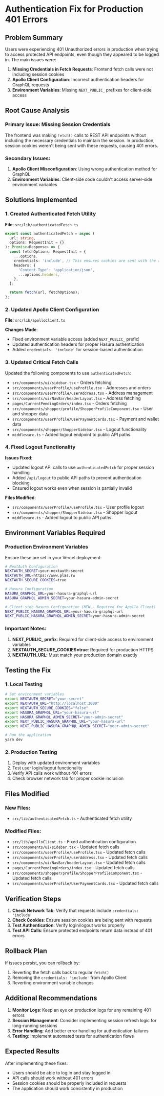 # Authentication Fix for Production 401 Errors

## Problem Summary
Users were experiencing 401 Unauthorized errors in production when trying to access protected API endpoints, even though they appeared to be logged in. The main issues were:

1. **Missing Credentials in Fetch Requests**: Frontend fetch calls were not including session cookies
2. **Apollo Client Configuration**: Incorrect authentication headers for GraphQL requests
3. **Environment Variables**: Missing `NEXT_PUBLIC_` prefixes for client-side access

## Root Cause Analysis

### Primary Issue: Missing Session Credentials
The frontend was making `fetch()` calls to REST API endpoints without including the necessary credentials to maintain the session. In production, session cookies weren't being sent with these requests, causing 401 errors.

### Secondary Issues:
1. **Apollo Client Misconfiguration**: Using wrong authentication method for GraphQL
2. **Environment Variables**: Client-side code couldn't access server-side environment variables

## Solutions Implemented

### 1. Created Authenticated Fetch Utility
**File**: `src/lib/authenticatedFetch.ts`

```typescript
export const authenticatedFetch = async (
  url: string,
  options: RequestInit = {}
): Promise<Response> => {
  const fetchOptions: RequestInit = {
    ...options,
    credentials: 'include', // This ensures cookies are sent with the request
    headers: {
      'Content-Type': 'application/json',
      ...options.headers,
    },
  };

  return fetch(url, fetchOptions);
};
```

### 2. Updated Apollo Client Configuration
**File**: `src/lib/apolloClient.ts`

**Changes Made**:
- Fixed environment variable access (added `NEXT_PUBLIC_` prefix)
- Updated authentication headers for proper Hasura authentication
- Added `credentials: 'include'` for session-based authentication

### 3. Updated Critical Fetch Calls
Updated the following components to use `authenticatedFetch`:

- `src/components/ui/sidebar.tsx` - Orders fetching
- `src/components/userProfile/useProfile.tsx` - Addresses and orders
- `src/components/userProfile/userAddress.tsx` - Address management
- `src/components/ui/NavBar/headerLayout.tsx` - Address fetching
- `pages/CurrentPendingOrders/index.tsx` - Orders fetching
- `src/components/shopper/profile/ShopperProfileComponent.tsx` - User and shopper data
- `src/components/userProfile/UserPaymentCards.tsx` - Payment and wallet data
- `src/components/shopper/ShopperSidebar.tsx` - Logout functionality
- `middleware.ts` - Added logout endpoint to public API paths

### 4. Fixed Logout Functionality
**Issues Fixed**:
- Updated logout API calls to use `authenticatedFetch` for proper session handling
- Added `/api/logout` to public API paths to prevent authentication blocking
- Ensured logout works even when session is partially invalid

**Files Modified**:
- `src/components/userProfile/useProfile.tsx` - User profile logout
- `src/components/shopper/ShopperSidebar.tsx` - Shopper logout
- `middleware.ts` - Added logout to public API paths

## Environment Variables Required

### Production Environment Variables
Ensure these are set in your Vercel deployment:

```bash
# NextAuth Configuration
NEXTAUTH_SECRET=your-nextauth-secret
NEXTAUTH_URL=https://www.plas.rw
NEXTAUTH_SECURE_COOKIES=true

# Hasura Configuration
HASURA_GRAPHQL_URL=your-hasura-graphql-url
HASURA_GRAPHQL_ADMIN_SECRET=your-hasura-admin-secret

# Client-side Hasura Configuration (NEW - Required for Apollo Client)
NEXT_PUBLIC_HASURA_GRAPHQL_URL=your-hasura-graphql-url
NEXT_PUBLIC_HASURA_GRAPHQL_ADMIN_SECRET=your-hasura-admin-secret
```

### Important Notes:
1. **NEXT_PUBLIC_ prefix**: Required for client-side access to environment variables
2. **NEXTAUTH_SECURE_COOKIES=true**: Required for production HTTPS
3. **NEXTAUTH_URL**: Must match your production domain exactly

## Testing the Fix

### 1. Local Testing
```bash
# Set environment variables
export NEXTAUTH_SECRET="your-secret"
export NEXTAUTH_URL="http://localhost:3000"
export NEXTAUTH_SECURE_COOKIES="false"
export HASURA_GRAPHQL_URL="your-hasura-url"
export HASURA_GRAPHQL_ADMIN_SECRET="your-admin-secret"
export NEXT_PUBLIC_HASURA_GRAPHQL_URL="your-hasura-url"
export NEXT_PUBLIC_HASURA_GRAPHQL_ADMIN_SECRET="your-admin-secret"

# Run the application
yarn dev
```

### 2. Production Testing
1. Deploy with updated environment variables
2. Test user login/logout functionality
3. Verify API calls work without 401 errors
4. Check browser network tab for proper cookie inclusion

## Files Modified

### New Files:
- `src/lib/authenticatedFetch.ts` - Authenticated fetch utility

### Modified Files:
- `src/lib/apolloClient.ts` - Fixed authentication configuration
- `src/components/ui/sidebar.tsx` - Updated fetch calls
- `src/components/userProfile/useProfile.tsx` - Updated fetch calls
- `src/components/userProfile/userAddress.tsx` - Updated fetch calls
- `src/components/ui/NavBar/headerLayout.tsx` - Updated fetch calls
- `pages/CurrentPendingOrders/index.tsx` - Updated fetch calls
- `src/components/shopper/profile/ShopperProfileComponent.tsx` - Updated fetch calls
- `src/components/userProfile/UserPaymentCards.tsx` - Updated fetch calls

## Verification Steps

1. **Check Network Tab**: Verify that requests include `credentials: 'include'`
2. **Check Cookies**: Ensure session cookies are being sent with requests
3. **Test Authentication**: Verify login/logout works properly
4. **Test API Calls**: Ensure protected endpoints return data instead of 401 errors

## Rollback Plan

If issues persist, you can rollback by:

1. Reverting the fetch calls back to regular `fetch()`
2. Removing the `credentials: 'include'` from Apollo Client
3. Reverting environment variable changes

## Additional Recommendations

1. **Monitor Logs**: Keep an eye on production logs for any remaining 401 errors
2. **Session Management**: Consider implementing session refresh logic for long-running sessions
3. **Error Handling**: Add better error handling for authentication failures
4. **Testing**: Implement automated tests for authentication flows

## Expected Results

After implementing these fixes:
- Users should be able to log in and stay logged in
- API calls should work without 401 errors
- Session cookies should be properly included in requests
- The application should work consistently in production
